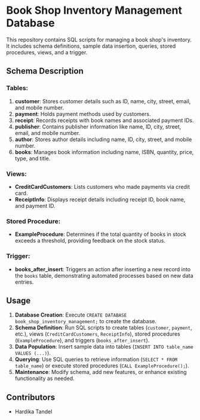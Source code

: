 # Book Shop Inventory Management Database

This repository contains SQL scripts for managing a book shop's inventory. It includes schema definitions, sample data insertion, queries, stored procedures, views, and a trigger.

## Schema Description

### Tables:
1. **customer**: Stores customer details such as ID, name, city, street, email, and mobile number.
2. **payment**: Holds payment methods used by customers.
3. **receipt**: Records receipts with book names and associated payment IDs.
4. **publisher**: Contains publisher information like name, ID, city, street, email, and mobile number.
5. **author**: Stores author details including name, ID, city, street, and mobile number.
6. **books**: Manages book information including name, ISBN, quantity, price, type, and title.

### Views:
- **CreditCardCustomers**: Lists customers who made payments via credit card.
- **ReceiptInfo**: Displays receipt details including receipt ID, book name, and payment ID.

### Stored Procedure:
- **ExampleProcedure**: Determines if the total quantity of books in stock exceeds a threshold, providing feedback on the stock status.

### Trigger:
- **books_after_insert**: Triggers an action after inserting a new record into the `books` table, demonstrating automated processes based on new data entries.

## Usage
1. **Database Creation**: Execute `CREATE DATABASE book_shop_inventory_management;` to create the database.
2. **Schema Definition**: Run SQL scripts to create tables (`customer`, `payment`, etc.), views (`CreditCardCustomers`, `ReceiptInfo`), stored procedures (`ExampleProcedure`), and triggers (`books_after_insert`).
3. **Data Population**: Insert sample data into tables (`INSERT INTO table_name VALUES (...)`).
4. **Querying**: Use SQL queries to retrieve information (`SELECT * FROM table_name`) or execute stored procedures (`CALL ExampleProcedure();`).
5. **Maintenance**: Modify schema, add new features, or enhance existing functionality as needed.

## Contributors
- Hardika Tandel

 
